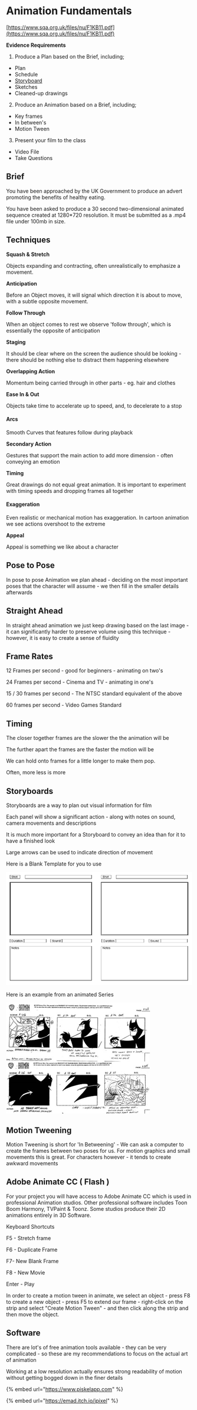 # Animation Fundamentals

[https://www.sqa.org.uk/files/nu/F1KB11.pdf](https://www.sqa.org.uk/files/nu/F1KB11.pdf)

**Evidence Requirements**

1. Produce a Plan based on the Brief, including;

* Plan
* Schedule
* [Storyboard](https://tutor.neocities.org/Storyboard.doc)
* Sketches
* Cleaned-up drawings

2. Produce an Animation based on a Brief, including;

* Key frames
* In between's
* Motion Tween

3. Present your film to the class

* Video File
* Take Questions

## Brief

You have been approached by the UK Government to produce an advert promoting the benefits of healthy eating.

You have been asked to produce a 30 second two-dimensional animated sequence created at 1280\*720 resolution. It must be submitted as a .mp4 file under 100mb in size.

## Techniques

**Squash & Stretch**

Objects expanding and contracting, often unrealistically to emphasize a movement.

**Anticipation**

Before an Object moves, it will signal which direction it is about to move, with a subtle opposite movement. 

**Follow Through**

When an object comes to rest we observe 'follow through', which is essentially the opposite of anticipation

**Staging**

It should be clear where on the screen the audience should be looking - there should be nothing else to distract them happening elsewhere

**Overlapping Action**

Momentum being carried through in other parts - eg. hair and clothes

**Ease In & Out**

Objects take time to accelerate up to speed, and, to decelerate to a stop

#### Arcs

Smooth Curves that features follow during playback

**Secondary Action**

Gestures that support the main action to add more dimension - often conveying an emotion

**Timing**

Great drawings do not equal great animation. It is important to experiment with timing speeds and dropping frames all together

#### Exaggeration

Even realistic or mechanical motion has exaggeration. In cartoon animation we see actions overshoot to the extreme

**Appeal**

Appeal is something we like about a character

## Pose to Pose

In pose to pose Animation we plan ahead - deciding on the most important poses that the character will assume - we then fill in the smaller details afterwards

## Straight Ahead

In straight ahead animation we just keep drawing based on the last image - it can significantly harder to preserve volume using this technique - however, it is easy to create a sense of fluidity

## Frame Rates

12 Frames per second - good for beginners - animating on two's

24 Frames per second - Cinema and TV - animating in one's

15 / 30 frames per second - The NTSC standard equivalent of the above

60 frames per second - Video Games Standard

## Timing

The closer together frames are the slower the the animation will be

The further apart the frames are the faster the motion will be

We can hold onto frames for a little longer to make them pop. 

Often, more less is more

## Storyboards

Storyboards are a way to plan out visual information for film

Each panel will show a significant action - along with notes on sound, camera movements and descriptions

It is much more important for a Storyboard to convey an idea than for it to have a finished look

Large arrows can be used to indicate direction of movement

Here is a Blank Template for you to use

![](../../../.gitbook/assets/storyboard.png)

Here is an example from an animated Series

![](../../../.gitbook/assets/image%20%282%29.png)

## Motion Tweening

Motion Tweening is short for 'In Betweening' - We can ask a computer to create the frames between two poses for us. For motion graphics and small movements this is great. For characters however -  it tends to create awkward movements

## Adobe Animate CC \( Flash \)

For your project you will have access to Adobe Animate CC which is used in professional Animation studios. Other professional software includes Toon Boom Harmony, TVPaint & Toonz. Some studios produce their 2D animations entirely in 3D Software.

Keyboard Shortcuts

F5 - Stretch frame

F6 - Duplicate Frame

F7-  New Blank Frame

F8 - New Movie

Enter - Play

In order to create a motion tween in animate, we select an object - press F8 to create a new object - press F5 to extend our frame - right-click on the strip and select "Create Motion Tween" - and then click along the strip and then move the object.

## Software

There are lot's of free animation tools available - they can be very complicated - so these are my recommendations to focus on the actual art of animation

Working at a low resolution actually ensures strong readability of motion without getting bogged down in the finer details

{% embed url="https://www.piskelapp.com" %}

{% embed url="https://emad.itch.io/jpixel" %}




